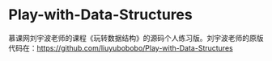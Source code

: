 # Play-with-Data-Structures
慕课网刘宇波老师的课程《玩转数据结构》的源码个人练习版。刘宇波老师的原版代码在：https://github.com/liuyubobobo/Play-with-Data-Structures

